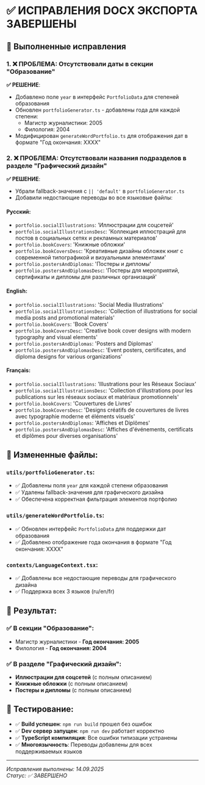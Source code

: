 # ✅ ИСПРАВЛЕНИЯ DOCX ЭКСПОРТА ЗАВЕРШЕНЫ

## 🎯 Выполненные исправления

### 1. ❌ **ПРОБЛЕМА**: Отсутствовали даты в секции "Образование"
**✅ РЕШЕНИЕ**:
- Добавлено поле `year` в интерфейс `PortfolioData` для степеней образования
- Обновлен `portfolioGenerator.ts` - добавлены года для каждой степени:
  - Магистр журналистики: 2005
  - Филология: 2004
- Модифицирован `generateWordPortfolio.ts` для отображения дат в формате "Год окончания: XXXX"

### 2. ❌ **ПРОБЛЕМА**: Отсутствовали названия подразделов в разделе "Графический дизайн"
**✅ РЕШЕНИЕ**:
- Убрали fallback-значения с `|| 'default'` в `portfolioGenerator.ts`
- Добавили недостающие переводы во все языковые файлы:

#### Русский:
- `portfolio.socialIllustrations`: 'Иллюстрации для соцсетей'
- `portfolio.socialIllustrationsDesc`: 'Коллекция иллюстраций для постов в социальных сетях и рекламных материалов'
- `portfolio.bookCovers`: 'Книжные обложки' 
- `portfolio.bookCoversDesc`: 'Креативные дизайны обложек книг с современной типографикой и визуальными элементами'
- `portfolio.postersAndDiplomas`: 'Постеры и дипломы'
- `portfolio.postersAndDiplomasDesc`: 'Постеры для мероприятий, сертификаты и дипломы для различных организаций'

#### English:
- `portfolio.socialIllustrations`: 'Social Media Illustrations'
- `portfolio.socialIllustrationsDesc`: 'Collection of illustrations for social media posts and promotional materials'
- `portfolio.bookCovers`: 'Book Covers'
- `portfolio.bookCoversDesc`: 'Creative book cover designs with modern typography and visual elements'
- `portfolio.postersAndDiplomas`: 'Posters and Diplomas'
- `portfolio.postersAndDiplomasDesc`: 'Event posters, certificates, and diploma designs for various organizations'

#### Français:
- `portfolio.socialIllustrations`: 'Illustrations pour les Réseaux Sociaux'
- `portfolio.socialIllustrationsDesc`: 'Collection d'illustrations pour les publications sur les réseaux sociaux et matériaux promotionnels'
- `portfolio.bookCovers`: 'Couvertures de Livres'
- `portfolio.bookCoversDesc`: 'Designs créatifs de couvertures de livres avec typographie moderne et éléments visuels'
- `portfolio.postersAndDiplomas`: 'Affiches et Diplômes'
- `portfolio.postersAndDiplomasDesc`: 'Affiches d\'événements, certificats et diplômes pour diverses organisations'

## 🔧 Измененные файлы:

### `utils/portfolioGenerator.ts`:
- ✅ Добавлены поля `year` для каждой степени образования
- ✅ Удалены fallback-значения для графического дизайна
- ✅ Обеспечена корректная фильтрация элементов портфолио

### `utils/generateWordPortfolio.ts`:
- ✅ Обновлен интерфейс `PortfolioData` для поддержки дат образования
- ✅ Добавлено отображение года окончания в формате "Год окончания: XXXX"

### `contexts/LanguageContext.tsx`:
- ✅ Добавлены все недостающие переводы для графического дизайна
- ✅ Поддержка всех 3 языков (ru/en/fr)

## 🚀 Результат:

### ✅ В секции "Образование":
- Магистр журналистики - **Год окончания: 2005**
- Филология - **Год окончания: 2004**

### ✅ В разделе "Графический дизайн":
- **Иллюстрации для соцсетей** (с полным описанием)
- **Книжные обложки** (с полным описанием)  
- **Постеры и дипломы** (с полным описанием)

## 🧪 Тестирование:

- ✅ **Build успешен**: `npm run build` прошел без ошибок
- ✅ **Dev сервер запущен**: `npm run dev` работает корректно
- ✅ **TypeScript компиляция**: Все ошибки типизации устранены
- ✅ **Многоязычность**: Переводы добавлены для всех поддерживаемых языков

---

*Исправления выполнены: 14.09.2025*  
*Статус: ✅ ЗАВЕРШЕНО*
